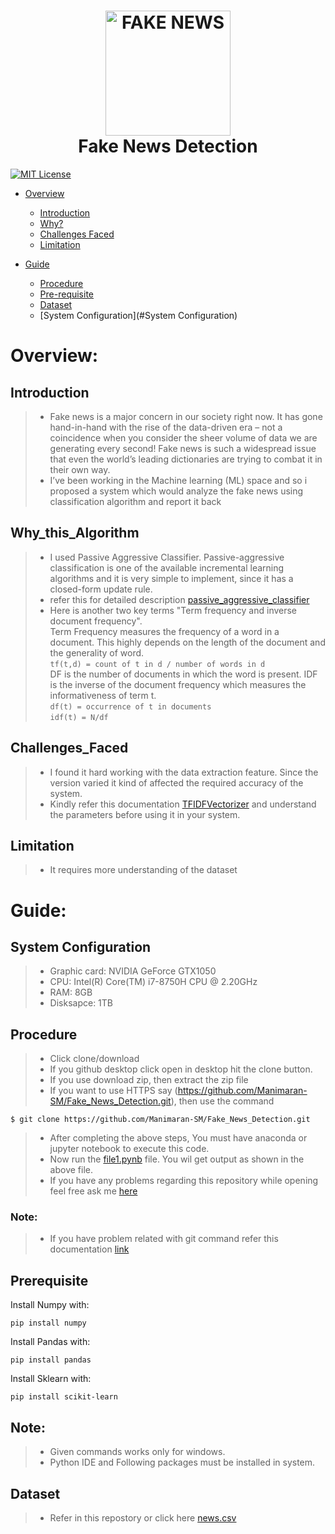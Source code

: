 <h1 align="center">
  <img src="https://www.thehindu.com/opinion/op-ed/x9sol6/article29451786.ece/ALTERNATES/FREE_960/Fake-news" height="200px" width="200px" alt="FAKE NEWS"><br>
  Fake News Detection
</h1>

[![MIT License](https://img.shields.io/badge/license-MIT-blue.svg?style=flat)](https://github.com/Manimaran-SM/Fake_News_Detection/blob/master/LICENSE)

* [Overview](#Overview)
   * [Introduction](#Introduction)
   * [Why?](#Why_this_Algorithm)
   * [Challenges Faced](#Challenges_Faced)
   * [Limitation](#Limitation)
   
* [Guide](#Guide)
  * [Procedure](#Procedure)
  * [Pre-requisite](#Prerequisite)
  * [Dataset](#Dataset)
  * [System Configuration](#System Configuration)


# Overview:
## Introduction
>* Fake news is a major concern in our society right now. It has gone hand-in-hand with the rise of the data-driven era – not a coincidence when you consider the sheer volume of data we are generating every second! Fake news is such a widespread issue that even the world’s leading dictionaries are trying to combat it in their own way.
>* I’ve been working in the Machine learning (ML) space and so i proposed a system which would analyze the fake news using classification algorithm and report it back 

## Why_this_Algorithm
  >* I used Passive Aggressive Classifier. Passive-aggressive classification is one of the available incremental learning algorithms and it is very simple to implement, since it has a closed-form update rule.
  >* refer this for detailed description [passive_aggressive_classifier](https://www.bonaccorso.eu/2017/10/06/ml-algorithms-addendum-passive-aggressive-algorithms/)
  >* Here is another two key terms "Term frequency and inverse document frequency". 
  <br>Term Frequency measures the frequency of a word in a document. This highly depends on the length of the document and the generality of word. 
  <br>```tf(t,d) = count of t in d / number of words in d ```
  <br>DF is the number of documents in which the word is present. IDF is the inverse of the document frequency which measures the informativeness of term t.
  <br>```df(t) = occurrence of t in documents```
  <br>```idf(t) = N/df```
  

## Challenges_Faced
  >* I found it hard working with the data extraction feature. Since the version varied it kind of affected the required accuracy of the system.
  >* Kindly refer this documentation [TFIDFVectorizer](https://scikit-learn.org/stable/modules/generated/sklearn.feature_extraction.text.TfidfVectorizer.html) and understand the parameters before using it in your system. 

## Limitation
  >* It requires more understanding of the dataset  

# Guide:
## System Configuration
>* Graphic card: NVIDIA GeForce GTX1050
>* CPU: Intel(R) Core(TM) i7-8750H CPU @ 2.20GHz
>* RAM: 8GB
>* Disksapce: 1TB

## Procedure
>* Click clone/download
>* If you github desktop click open in desktop hit the clone button. 
>* If you use download zip, then extract the zip file  
>* If you want to use HTTPS say (https://github.com/Manimaran-SM/Fake_News_Detection.git),  then use the command
``` 
$ git clone https://github.com/Manimaran-SM/Fake_News_Detection.git
```
>* After completing the above steps, You must have anaconda or jupyter notebook to execute this code.
>* Now run the [file1.pynb](https://github.com/Manimaran-SM/Fake_News_Detection/blob/master/file1.ipynb) file. You wil get output as shown in the above file.
>* If you have any problems regarding this repository while opening feel free ask me [here](https://github.com/Manimaran-SM/Fake_News_Detection/issues/new)
### Note:
>* If you have problem related with git command refer this documentation [link](https://git-scm.com/book/en/v2/Git-Basics-Getting-a-Git-Repository)

## Prerequisite
Install Numpy with:

```
pip install numpy
```
Install Pandas with:

```
pip install pandas
```
Install Sklearn with:

```
pip install scikit-learn
```
## Note:
>* Given commands works only for windows.
>* Python IDE and Following packages must be installed in system.
    
## Dataset
>* Refer in this repostory or click here [news.csv](https://github.com/Manimaran-SM/Fake_News_Detection/blob/master/news.csv)

